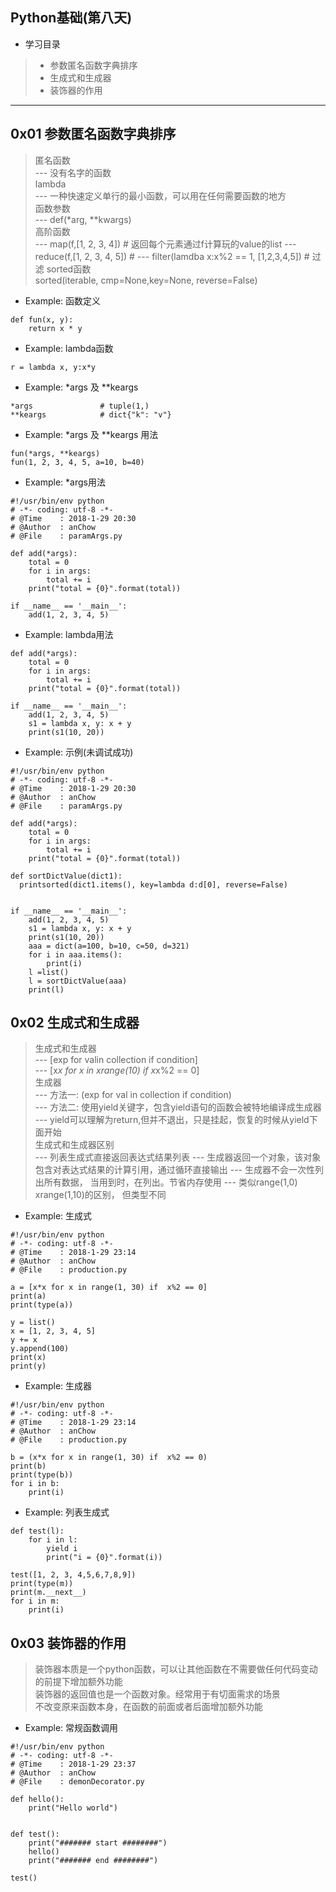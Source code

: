 ## Python基础(第八天)

*  学习目录  
> * 参数匿名函数字典排序  
> * 生成式和生成器  
> * 装饰器的作用  

---
## 0x01 参数匿名函数字典排序  
> 匿名函数  
  --- 没有名字的函数  
> lambda  
  --- 一种快速定义单行的最小函数，可以用在任何需要函数的地方  
> 函数参数   
  --- def(*arg, **kwargs)  
> 高阶函数    
  --- map(f,[1, 2, 3, 4])      # 返回每个元素通过f计算玩的value的list
  --- reduce(f,[1, 2, 3, 4, 5])                #
  --- filter(lamdba x:x%2 == 1, [1,2,3,4,5])   # 过滤
> sorted函数  
  sorted(iterable, cmp=None,key=None, reverse=False)

* Example: 函数定义
```
def fun(x, y):
    return x * y
```

* Example: lambda函数
```
r = lambda x, y:x*y
```

* Example: *args 及 **keargs  
```
*args               # tuple(1,)
**keargs            # dict{"k": "v"}
```

* Example: *args 及 **keargs 用法   
```
fun(*args, **keargs)
fun(1, 2, 3, 4, 5, a=10, b=40)
```

* Example: *args用法   
```
#!/usr/bin/env python
# -*- coding: utf-8 -*-
# @Time    : 2018-1-29 20:30
# @Author  : anChow
# @File    : paramArgs.py

def add(*args):
    total = 0
    for i in args:
        total += i
    print("total = {0}".format(total))

if __name__ == '__main__':
    add(1, 2, 3, 4, 5)
```

* Example: lambda用法   
```
def add(*args):
    total = 0
    for i in args:
        total += i
    print("total = {0}".format(total))

if __name__ == '__main__':
    add(1, 2, 3, 4, 5)
    s1 = lambda x, y: x + y
    print(s1(10, 20))
```

* Example: 示例(未调试成功)
```
#!/usr/bin/env python
# -*- coding: utf-8 -*-
# @Time    : 2018-1-29 20:30
# @Author  : anChow
# @File    : paramArgs.py

def add(*args):
    total = 0
    for i in args:
        total += i
    print("total = {0}".format(total))

def sortDictValue(dict1):
  printsorted(dict1.items(), key=lambda d:d[0], reverse=False)


if __name__ == '__main__':
    add(1, 2, 3, 4, 5)
    s1 = lambda x, y: x + y
    print(s1(10, 20))
    aaa = dict(a=100, b=10, c=50, d=321)
    for i in aaa.items():
        print(i)
    l =list()
    l = sortDictValue(aaa)
    print(l)
```

## 0x02 生成式和生成器  
> 生成式和生成器  
  --- [exp for valin collection if condition]  
  --- [x*x for x in xrange(10) if x*x%2 == 0]  
> 生成器  
  --- 方法一: (exp for val in collection if condition)  
  --- 方法二: 使用yield关键字，包含yield语句的函数会被特地编译成生成器  
  --- yield可以理解为return,但并不退出，只是挂起，恢复的时候从yield下面开始  
> 生成式和生成器区别  
  --- 列表生成式直接返回表达式结果列表
  --- 生成器返回一个对象，该对象包含对表达式结果的计算引用，通过循环直接输出
  --- 生成器不会一次性列出所有数据， 当用到时，在列出。节省内存使用
  --- 类似range(1,0)   xrange(1,10)的区别， 但类型不同

* Example: 生成式
```
#!/usr/bin/env python
# -*- coding: utf-8 -*-
# @Time    : 2018-1-29 23:14
# @Author  : anChow
# @File    : production.py

a = [x*x for x in range(1, 30) if  x%2 == 0]
print(a)
print(type(a))

y = list()
x = [1, 2, 3, 4, 5]
y += x
y.append(100)
print(x)
print(y)
```
* Example: 生成器
```
#!/usr/bin/env python
# -*- coding: utf-8 -*-
# @Time    : 2018-1-29 23:14
# @Author  : anChow
# @File    : production.py

b = (x*x for x in range(1, 30) if  x%2 == 0)
print(b)
print(type(b))
for i in b:
    print(i)
```

* Example: 列表生成式
```
def test(l):
    for i in l:
        yield i
        print("i = {0}".format(i))

test([1, 2, 3, 4,5,6,7,8,9])
print(type(m))
print(m.__next__)
for i in m:
    print(i)
```

## 0x03 装饰器的作用   
> 装饰器本质是一个python函数，可以让其他函数在不需要做任何代码变动的前提下增加额外功能  
> 装饰器的返回值也是一个函数对象。经常用于有切面需求的场景    
> 不改变原来函数本身，在函数的前面或者后面增加额外功能  

* Example: 常规函数调用  
```
#!/usr/bin/env python
# -*- coding: utf-8 -*-
# @Time    : 2018-1-29 23:37
# @Author  : anChow
# @File    : demonDecorator.py

def hello():
    print("Hello world")


def test():
    print("####### start ########")
    hello()
    print("####### end ########")

test()
```
